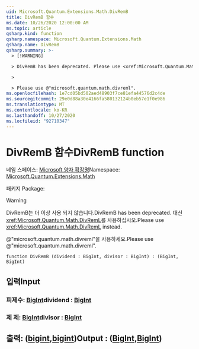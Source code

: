```yaml
---
uid: Microsoft.Quantum.Extensions.Math.DivRemB
title: DivRemB 함수
ms.date: 10/26/2020 12:00:00 AM
ms.topic: article
qsharp.kind: function
qsharp.namespace: Microsoft.Quantum.Extensions.Math
qsharp.name: DivRemB
qsharp.summary: >-
  > [!WARNING]

  > DivRemB has been deprecated. Please use <xref:Microsoft.Quantum.Math.DivRemL> instead.

  >

  > Please use @"microsoft.quantum.math.divreml".
ms.openlocfilehash: 1e7cd05bd502aed48903f7ce81efa44576d2c4de
ms.sourcegitcommit: 29e0d88a30e4166fa580132124b0eb57e1f0e986
ms.translationtype: MT
ms.contentlocale: ko-KR
ms.lasthandoff: 10/27/2020
ms.locfileid: "92710347"
---
```

# <a name="divremb-function"></a><span data-ttu-id="e3757-102">DivRemB 함수</span><span class="sxs-lookup"><span data-stu-id="e3757-102">DivRemB function</span></span>

<span data-ttu-id="e3757-103">네임 스페이스: [Microsoft 양자 확장명](xref:Microsoft.Quantum.Extensions.Math)</span><span class="sxs-lookup"><span data-stu-id="e3757-103">Namespace: [Microsoft.Quantum.Extensions.Math](xref:Microsoft.Quantum.Extensions.Math)</span></span>

<span data-ttu-id="e3757-104">패키지 [](https://nuget.org/packages/)</span><span class="sxs-lookup"><span data-stu-id="e3757-104">Package: [](https://nuget.org/packages/)</span></span>


> [!WARNING]
> <span data-ttu-id="e3757-105">DivRemB는 더 이상 사용 되지 않습니다.</span><span class="sxs-lookup"><span data-stu-id="e3757-105">DivRemB has been deprecated.</span></span> <span data-ttu-id="e3757-106">대신 <xref:Microsoft.Quantum.Math.DivRemL>를 사용하십시오.</span><span class="sxs-lookup"><span data-stu-id="e3757-106">Please use <xref:Microsoft.Quantum.Math.DivRemL> instead.</span></span>
>
> <span data-ttu-id="e3757-107">@"microsoft.quantum.math.divreml"을 사용하세요.</span><span class="sxs-lookup"><span data-stu-id="e3757-107">Please use @"microsoft.quantum.math.divreml".</span></span>



```qsharp
function DivRemB (dividend : BigInt, divisor : BigInt) : (BigInt, BigInt)
```


## <a name="input"></a><span data-ttu-id="e3757-108">입력</span><span class="sxs-lookup"><span data-stu-id="e3757-108">Input</span></span>

### <a name="dividend--bigint"></a><span data-ttu-id="e3757-109">피제수: [BigInt](xref:microsoft.quantum.lang-ref.bigint)</span><span class="sxs-lookup"><span data-stu-id="e3757-109">dividend : [BigInt](xref:microsoft.quantum.lang-ref.bigint)</span></span>




### <a name="divisor--bigint"></a><span data-ttu-id="e3757-110">제 제: [BigInt](xref:microsoft.quantum.lang-ref.bigint)</span><span class="sxs-lookup"><span data-stu-id="e3757-110">divisor : [BigInt](xref:microsoft.quantum.lang-ref.bigint)</span></span>





## <a name="output--bigintbigint"></a><span data-ttu-id="e3757-111">출력: ([bigint](xref:microsoft.quantum.lang-ref.bigint),[bigint](xref:microsoft.quantum.lang-ref.bigint))</span><span class="sxs-lookup"><span data-stu-id="e3757-111">Output : ([BigInt](xref:microsoft.quantum.lang-ref.bigint),[BigInt](xref:microsoft.quantum.lang-ref.bigint))</span></span>

